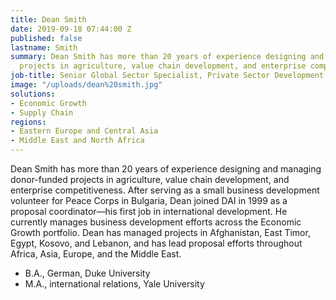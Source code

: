 ```yaml
---
title: Dean Smith
date: 2019-09-18 07:44:00 Z
published: false
lastname: Smith
summary: Dean Smith has more than 20 years of experience designing and managing donor-funded
  projects in agriculture, value chain development, and enterprise competitiveness.
job-title: Senior Global Sector Specialist, Private Sector Development and Investment
image: "/uploads/dean%20smith.jpg"
solutions:
- Economic Growth
- Supply Chain
regions:
- Eastern Europe and Central Asia
- Middle East and North Africa
---
```


Dean Smith has more than 20 years of experience designing and managing donor-funded projects in agriculture, value chain development, and enterprise competitiveness. After serving as a small business development volunteer for Peace Corps in Bulgaria, Dean joined DAI in 1999 as a proposal coordinator—his first job in international development. He currently manages business development efforts across the Economic Growth portfolio. Dean has managed projects in Afghanistan, East Timor, Egypt, Kosovo, and Lebanon, and has lead proposal efforts throughout Africa, Asia, Europe, and the Middle East.

* B.A., German, Duke University
* M.A., international relations, Yale University